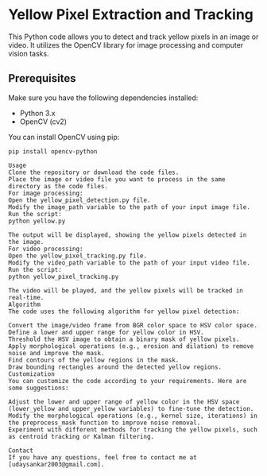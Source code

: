 # Yellow Pixel Extraction and Tracking

This Python code allows you to detect and track yellow pixels in an image or video. It utilizes the OpenCV library for image processing and computer vision tasks.

## Prerequisites

Make sure you have the following dependencies installed:

- Python 3.x
- OpenCV (cv2)

You can install OpenCV using pip:

```shell
pip install opencv-python

Usage
Clone the repository or download the code files.
Place the image or video file you want to process in the same directory as the code files.
For image processing:
Open the yellow_pixel_detection.py file.
Modify the image_path variable to the path of your input image file.
Run the script:
python yellow.py

The output will be displayed, showing the yellow pixels detected in the image.
For video processing:
Open the yellow_pixel_tracking.py file.
Modify the video_path variable to the path of your input video file.
Run the script:
python yellow_pixel_tracking.py

The video will be played, and the yellow pixels will be tracked in real-time.
Algorithm
The code uses the following algorithm for yellow pixel detection:

Convert the image/video frame from BGR color space to HSV color space.
Define a lower and upper range for yellow color in HSV.
Threshold the HSV image to obtain a binary mask of yellow pixels.
Apply morphological operations (e.g., erosion and dilation) to remove noise and improve the mask.
Find contours of the yellow regions in the mask.
Draw bounding rectangles around the detected yellow regions.
Customization
You can customize the code according to your requirements. Here are some suggestions:

Adjust the lower and upper range of yellow color in the HSV space (lower_yellow and upper_yellow variables) to fine-tune the detection.
Modify the morphological operations (e.g., kernel size, iterations) in the preprocess_mask function to improve noise removal.
Experiment with different methods for tracking the yellow pixels, such as centroid tracking or Kalman filtering.

Contact
If you have any questions, feel free to contact me at [udaysankar2003@gmail.com].
